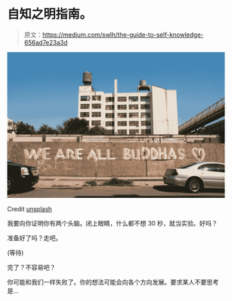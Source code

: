 # 自知之明指南。

> 原文：<https://medium.com/swlh/the-guide-to-self-knowledge-656ad7e23a3d>

![](img/cd77577d6f9fa2fdb325e82ca114294e.png)

Credit [unsplash](https://unsplash.com/photos/hlv8GaQ1hi0)

我要向你证明你有两个头脑。闭上眼睛，什么都不想 30 秒，就当实验。好吗？

准备好了吗？走吧。

(等待)

完了？不容易吧？

你可能和我们一样失败了。你的想法可能会向各个方向发展。要求某人不要思考是…